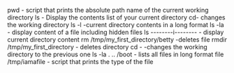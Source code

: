 pwd - script that prints the absolute path name of the current working directory
ls - Display the contents list of your current directory
cd- changes the working directory
ls -l -current directory contents in a long format
ls -la - display content of a file including hidden files
ls --------i-------- - display current directory content
rm /tmp/my_first_directory/betty  -deletes file
rmdir /tmp/my_first_directory - deletes directory
cd -  -changes the working directory to the previous one
ls -la . .. /boot - lists all files in long format
file /tmp/iamafile - script that prints the type of the file
